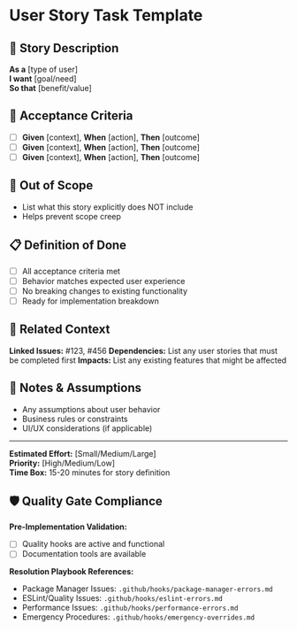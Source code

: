 # User Story Task Template

## 📖 Story Description
**As a** [type of user]  
**I want** [goal/need]  
**So that** [benefit/value]

## 🎯 Acceptance Criteria
- [ ] **Given** [context], **When** [action], **Then** [outcome]
- [ ] **Given** [context], **When** [action], **Then** [outcome]
- [ ] **Given** [context], **When** [action], **Then** [outcome]

## 🚫 Out of Scope
- List what this story explicitly does NOT include
- Helps prevent scope creep

## 📋 Definition of Done
- [ ] All acceptance criteria met
- [ ] Behavior matches expected user experience
- [ ] No breaking changes to existing functionality
- [ ] Ready for implementation breakdown

## 🔗 Related Context
**Linked Issues:** #123, #456
**Dependencies:** List any user stories that must be completed first
**Impacts:** List any existing features that might be affected

## 📝 Notes & Assumptions
- Any assumptions about user behavior
- Business rules or constraints
- UI/UX considerations (if applicable)

---
**Estimated Effort:** [Small/Medium/Large]  
**Priority:** [High/Medium/Low]  
**Time Box:** 15-20 minutes for story definition

## 🛡️ Quality Gate Compliance
**Pre-Implementation Validation:**
- [ ] Quality hooks are active and functional
- [ ] Documentation tools are available

**Resolution Playbook References:**
- Package Manager Issues: `.github/hooks/package-manager-errors.md`
- ESLint/Quality Issues: `.github/hooks/eslint-errors.md`  
- Performance Issues: `.github/hooks/performance-errors.md`
- Emergency Procedures: `.github/hooks/emergency-overrides.md`
